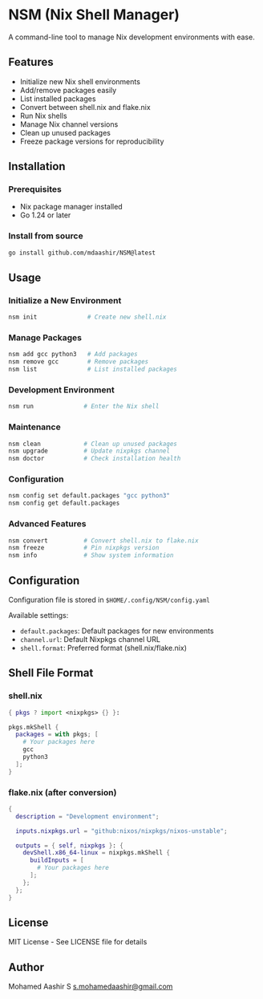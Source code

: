 # NSM (Nix Shell Manager)

A command-line tool to manage Nix development environments with ease.

## Features

- Initialize new Nix shell environments
- Add/remove packages easily
- List installed packages
- Convert between shell.nix and flake.nix
- Run Nix shells
- Manage Nix channel versions
- Clean up unused packages
- Freeze package versions for reproducibility

## Installation

### Prerequisites

- Nix package manager installed
- Go 1.24 or later

### Install from source

```bash
go install github.com/mdaashir/NSM@latest
```

## Usage

### Initialize a New Environment

```bash
nsm init              # Create new shell.nix
```

### Manage Packages

```bash
nsm add gcc python3   # Add packages
nsm remove gcc        # Remove packages
nsm list              # List installed packages
```

### Development Environment

```bash
nsm run              # Enter the Nix shell
```

### Maintenance

```bash
nsm clean            # Clean up unused packages
nsm upgrade          # Update nixpkgs channel
nsm doctor           # Check installation health
```

### Configuration

```bash
nsm config set default.packages "gcc python3"
nsm config get default.packages
```

### Advanced Features

```bash
nsm convert          # Convert shell.nix to flake.nix
nsm freeze           # Pin nixpkgs version
nsm info             # Show system information
```

## Configuration

Configuration file is stored in `$HOME/.config/NSM/config.yaml`

Available settings:

- `default.packages`: Default packages for new environments
- `channel.url`: Default Nixpkgs channel URL
- `shell.format`: Preferred format (shell.nix/flake.nix)

## Shell File Format

### shell.nix

```nix
{ pkgs ? import <nixpkgs> {} }:

pkgs.mkShell {
  packages = with pkgs; [
    # Your packages here
    gcc
    python3
  ];
}
```

### flake.nix (after conversion)

```nix
{
  description = "Development environment";

  inputs.nixpkgs.url = "github:nixos/nixpkgs/nixos-unstable";

  outputs = { self, nixpkgs }: {
    devShell.x86_64-linux = nixpkgs.mkShell {
      buildInputs = [
        # Your packages here
      ];
    };
  };
}
```

## License

MIT License - See LICENSE file for details

## Author

Mohamed Aashir S <s.mohamedaashir@gmail.com>
